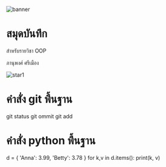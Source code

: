 ![banner](https://picsum.photos/800/250)

# สมุดบันทึก

สำหรับรายวิชา OOP

ภานุพงศ์ ศรีเมือง

![star1](https://github.com/maxnalao/maxnalao.Github.io/assets/159878175/35916f2b-45fc-40c6-8c70-3b012e5ace66)

# คำสั่ง git พื้นฐาน
git status
git ommit
git add
# คำสั่ง python พื้นฐาน
d = { 'Anna': 3.99, 'Betty': 3.78 }
for k,v in d.items():
   print(k, v)
